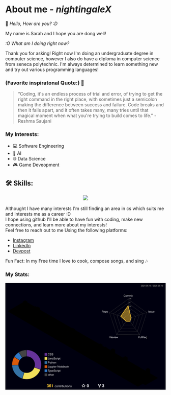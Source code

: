 # About me - *nightingaleX*
:wave: *Hello, How are you? :D <br>*

My name is Sarah and I hope you are dong well! <br> 

*:O What am I doing right now? <br>*

Thank you for asking! Right now I'm doing an undergraduate degree in computer science, however I also do have a diploma in computer science from seneca polytechnic. 
I'm always determined to learn something new and try out various programming languages! <br>

### (Favorite inspiratonal Quote:) :star2:
> “Coding, it's an endless process of trial and error, of trying to get the right command in the right place, with sometimes just a semicolon making the difference between success and failure. Code breaks and then it falls apart, and it often takes many, many tries until that magical moment when what you're trying to build comes to life.” - Reshma Saujani

### My Interests:
- :computer: Software Engineering
- :robot: AI
- :globe_with_meridians: Data Science
- :video_game: Game Deveopment

## 🛠️ Skills:

<p align="center">
  <a href="https://skillicons.dev">  
    <img src="https://skillicons.dev/icons?i=cpp,c,java,python,javascript,typescript,html,css,mysql,mongodb,react,express,angular,flask,node,vscode,androidstudio,git,github,tensorflow&perline=10&theme=dark"/>
  </a>
</p>

Althought I have many interests I'm still finding an area in cs which suits me and interests me as a career :D <br>
I hope using github I'll be able to have fun with coding, make new connections, and learn more about my interests! <br>
Feel free to reach out to me Using the following platforms: 

- [Instagram](https://www.instagram.com/nightingalex03/)
- [LinkedIn](https://www.linkedin.com/in/sarah-mathew-0a4a06204/)
- [Devpost](https://devpost.com/NightingaleX03)

Fun Fact: In my Free time I love to cook, compose songs, and sing :notes:

### My Stats:

![3D Profile Contributions](./profile-3d-contrib/profile-custom-rainbow.svg)

<!--[![GitHub Streak](http://github-readme-streak-stats.herokuapp.com?user=NightingaleX03&theme=rose)](https://git.io/streak-stats)
[![Top Langs](https://github-readme-stats.vercel.app/api/top-langs/?username=anuraghazra&layout=compact&theme=rose)](https://github.com/anuraghazra/github-readme-stats)-->

